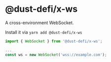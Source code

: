 # @dust-defi/x-ws

A cross-environment WebSocket.

Install it via `yarn add @dust-defi/x-ws`

```js
import { WebSocket } from '@dust-defi/x-ws';

...
const ws = new WebSocket('wss://example.com');
```
